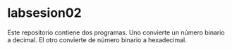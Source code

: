 # labsesion02
Este repositorio contiene dos programas. Uno convierte un número binario a decimal. El otro convierte de número binario a hexadecimal.
